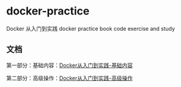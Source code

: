 # docker-practice

Docker 从入门到实践 docker practice book code exercise and study

## 文档

第一部分：基础内容：[Docker从入门到实践-基础内容](doc/Docker从入门到实践-基础内容.md)

第二部分：高级操作：[Docker从入门到实践-高级操作](doc/Docker从入门到实践-高级操作.md)
